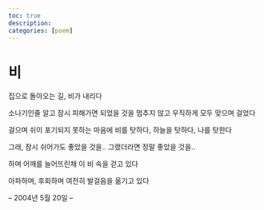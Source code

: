 ```yaml
---
toc: true
description:
categories: [poem]
---
```

# 비

집으로 돌아오는 길,
비가 내리다

소나기인줄 알고 잠시 피해가면 되었을 것을
멈추지 않고 우직하게 모두 맞으며 걸었다

걸으며 쉬이 포기되지 못하는 마음에
비를 탓하다,
하늘을 탓하다,
나를 탓한다

그래, 잠시 쉬어가도 좋았을 것을..
그랬더라면 정말 좋았을 것을..

하며 어깨를 늘어뜨린채
이 비 속을 걷고 있다

아파하며, 후회하며 여전히
발걸음을 옮기고 있다

– 2004년 5월 20일 –